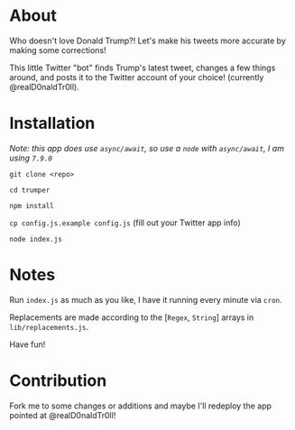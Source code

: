 # About

Who doesn't love Donald Trump?!  Let's make his tweets more accurate by making some corrections!

This little Twitter "bot" finds Trump's latest tweet, changes a few things around, and posts it to the Twitter account of your choice! (currently @realD0naldTr0ll).

# Installation

*Note: this app does use `async/await`, so use a `node` with `async/await`, I am using `7.9.0`*

`git clone <repo>`

`cd trumper`

`npm install`

`cp config.js.example config.js` (fill out your Twitter app info)

`node index.js`

# Notes

Run `index.js` as much as you like, I have it running every minute via `cron`.

Replacements are made according to the [`Regex`, `String`] arrays in `lib/replacements.js`.

Have fun!

# Contribution

Fork me to some changes or additions and maybe I'll redeploy the app pointed at @realD0naldTr0ll!